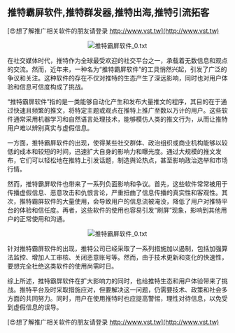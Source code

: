 ## **推特霸屏软件,推特群发器,推特出海,推特引流拓客**

[😍想了解推广相关软件的朋友请登录 http://www.vst.tw](http://www.vst.tw)

 <center><img src="https://vst.tw/MP4/tuiguang/png/7.png" alt="推特霸屏软件_0.txt"></center>

在社交媒体时代，推特作为全球最受欢迎的社交平台之一，承载着无数信息和观点的交流。然而，近年来，一种名为“推特霸屏软件”的工具悄然兴起，引发了广泛的争议和关注。这种软件的存在不仅对推特的生态产生了深远影响，同时也对用户体验和信息可信度构成了挑战。

“推特霸屏软件”指的是一类能够自动化产生和发布大量推文的程序，其目的在于通过快速且频繁的推文，将特定主题或观点在推特上推广至数以万计的用户。这些软件通常采用机器学习和自然语言处理技术，能够模仿人类的推文行为，从而让推特用户难以辨别真实与虚假信息。

一方面，推特霸屏软件的出现，使得某些社交群体、政治组织或商业机构能够以较低的成本和较短的时间，迅速扩大自身的影响力和曝光度。通过大规模的推文发布，它们可以轻松地在推特上引发话题，制造舆论热点，甚至影响政治选举和市场行情。

然而，推特霸屏软件也带来了一系列负面影响和争议。首先，这些软件常常被用于传播虚假信息、恶意攻击和仇恨言论，严重扭曲了信息传播的真实性和客观性。其次，推特霸屏软件的大量使用，会导致用户的信息流被淹没，降低了用户对推特平台的体验和信任度。再者，这些软件的使用也容易引发“刷屏”现象，影响到其他用户的正常使用和沟通。

 <center><img src="https://vst.tw/MP4/tuiguang/png/3.png" alt="推特霸屏软件_0.txt"></center>

针对推特霸屏软件的出现，推特公司已经采取了一系列措施加以遏制，包括加强算法监控、增加人工审核、关闭恶意账号等。然而，由于技术更新和变化的快速性，要想完全杜绝这类软件的使用尚需时日。

综上所述，推特霸屏软件在扩大影响力的同时，也给推特生态和用户体验带来了挑战。推特平台及时采取措施应对，但要解决这一问题，仍需要技术、政策和社会多方面的共同努力。同时，用户在使用推特时也应提高警惕，理性对待信息，以免受到虚假信息的误导。

[😍想了解推广相关软件的朋友请登录 http://www.vst.tw](http://www.vst.tw)



